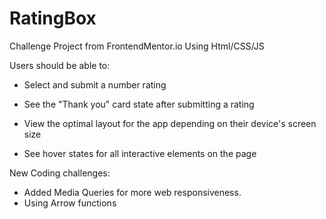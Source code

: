 # RatingBox

Challenge Project from FrontendMentor.io
Using Html/CSS/JS


Users should be able to:

- Select and submit a number rating

- See the "Thank you" card state after submitting a rating

- View the optimal layout for the app depending on their device's screen size

- See hover states for all interactive elements on the page



New Coding challenges: 

 - Added Media Queries for more web responsiveness.
 - Using Arrow functions
